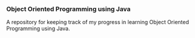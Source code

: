 ### Object Oriented Programming using Java
A repository for keeping track of my progress in learning Object Oriented Programming using Java.
